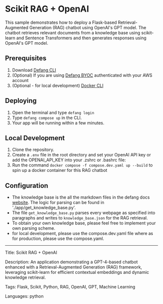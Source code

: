 # Scikit RAG + OpenAI

This sample demonstrates how to deploy a Flask-based Retrieval-Augmented Generation (RAG) chatbot using OpenAI's GPT model. The chatbot retrieves relevant documents from a knowledge base using scikit-learn and Sentence Transformers and then generates responses using OpenAI's GPT model.

## Prerequisites

1. Download [Defang CLI](https://github.com/DefangLabs/defang)
2. (Optional) If you are using [Defang BYOC](https://docs.aws.amazon.com/cli/latest/userguide/cli-chap-configure.html) authenticated with your AWS account
3. (Optional - for local development) [Docker CLI](https://docs.docker.com/engine/install/)

## Deploying

1. Open the terminal and type `defang login`
2. Type `defang compose up` in the CLI.
3. Your app will be running within a few minutes.

## Local Development

1. Clone the repository.
2. Create a `.env` file in the root directory and set your OpenAI API key or add the OPENAI_API_KEY into your .zshrc or .bashrc file:
3. Run the command `docker compose -f compose.dev.yaml up --build` to spin up a docker container for this RAG chatbot

## Configuration

- The knowledge base is the all the markdown files in the defang docs [website](https://docs.defang.io/docs/intro). The logic for parsing can be found in './app/get_knowledge_base.py'.
- The file `get_knowledge_base.py` parses every webpage as specified into paragraphs and writes to `knowledge_base.json` for the RAG retrieval.
- To obtain your own knowledge base, please feel free to implement your own parsing scheme.
- for local development, please use the compose.dev.yaml file where as for production, please use the compose.yaml.

---

Title: Scikit RAG + OpenAI

Description: An application demonstrating a GPT-4-based chatbot enhanced with a Retrieval-Augmented Generation (RAG) framework, leveraging scikit-learn for efficient contextual embeddings and dynamic knowledge retrieval.

Tags: Flask, Scikit, Python, RAG, OpenAI, GPT, Machine Learning

Languages: python
